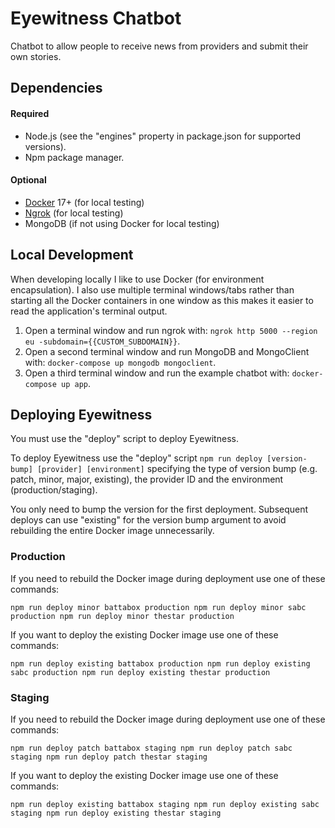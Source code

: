 # Eyewitness Chatbot
Chatbot to allow people to receive news from providers and submit their own stories.

## Dependencies

#### Required
* Node.js (see the "engines" property in package.json for supported versions).
* Npm package manager.

#### Optional
* [Docker](https://www.docker.com/community-edition#/download) 17+ (for local testing)
* [Ngrok](https://ngrok.com/) (for local testing)
* MongoDB (if not using Docker for local testing)

## Local Development
When developing locally I like to use Docker (for environment encapsulation). I also use multiple terminal windows/tabs rather than starting all the Docker containers in one window as this makes it easier to read the application's terminal output.

1. Open a terminal window and run ngrok with: `ngrok http 5000 --region eu -subdomain={{CUSTOM_SUBDOMAIN}}`.
2. Open a second terminal window and run MongoDB and MongoClient with: `docker-compose up mongodb mongoclient`.
3. Open a third terminal window and run the example chatbot with: `docker-compose up app`.

## Deploying Eyewitness
You must use the "deploy" script to deploy Eyewitness.

To deploy Eyewitness use the "deploy" script `npm run deploy [version-bump] [provider] [environment]` specifying the type of version bump (e.g. patch, minor, major, existing), the provider ID and the environment (production/staging).

You only need to bump the version for the first deployment. Subsequent deploys can use "existing" for the version bump argument to avoid rebuilding the entire Docker image unnecessarily.

### Production
If you need to rebuild the Docker image during deployment use one of these commands:

`
npm run deploy minor battabox production
npm run deploy minor sabc production
npm run deploy minor thestar production
`

If you want to deploy the existing Docker image use one of these commands:

`
npm run deploy existing battabox production
npm run deploy existing sabc production
npm run deploy existing thestar production
`

### Staging
If you need to rebuild the Docker image during deployment use one of these commands:

`
npm run deploy patch battabox staging
npm run deploy patch sabc staging
npm run deploy patch thestar staging
`

If you want to deploy the existing Docker image use one of these commands:

`
npm run deploy existing battabox staging
npm run deploy existing sabc staging
npm run deploy existing thestar staging
`
